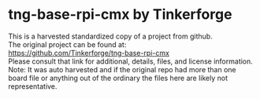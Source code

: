 
# tng-base-rpi-cmx by Tinkerforge  
This is a harvested standardized copy of a project from github.  
The original project can be found at:  
https://github.com/Tinkerforge/tng-base-rpi-cmx  
Please consult that link for additional, details, files, and license information.  
Note: It was auto harvested and if the original repo had more than one board file or anything out of the ordinary the files here are likely not representative.  
    